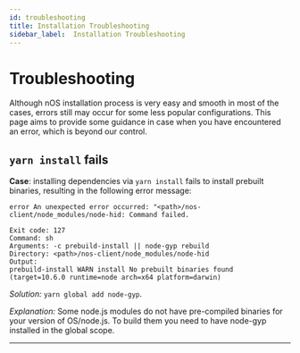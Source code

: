 ```yaml
---
id: troubleshooting
title: Installation Troubleshooting
sidebar_label:  Installation Troubleshooting
---
```


# Troubleshooting

Although nOS installation process is very easy and smooth in most
of the cases, errors still may occur for some less popular configurations.
This page aims to provide some guidance in case when you have
encountered an error, which is beyond our control.

## `yarn install` fails

**Case**: installing dependencies via `yarn install` fails to install prebuilt binaries,
          resulting in the following error message:

```
error An unexpected error occurred: "<path>/nos-client/node_modules/node-hid: Command failed.

Exit code: 127
Command: sh
Arguments: -c prebuild-install || node-gyp rebuild
Directory: <path>/nos-client/node_modules/node-hid
Output:
prebuild-install WARN install No prebuilt binaries found (target=10.6.0 runtime=node arch=x64 platform=darwin)
```

_Solution:_ `yarn global add node-gyp`.

_Explanation:_ Some node.js modules do not have pre-compiled binaries for your version of OS/node.js. To build them you need to have node-gyp installed in the global scope.

---
